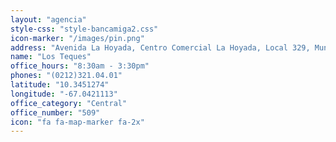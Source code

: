 ```yaml
---
layout: "agencia"
style-css: "style-bancamiga2.css"
icon-marker: "/images/pin.png"
address: "Avenida La Hoyada, Centro Comercial La Hoyada, Local 329, Municipio Guaicaipuro, Los Teques 1201, Edo. Miranda."
name: "Los Teques"
office_hours: "8:30am - 3:30pm"
phones: "(0212)321.04.01"
latitude: "10.3451274"
longitude: "-67.0421113"
office_category: "Central"
office_number: "509"
icon: "fa fa-map-marker fa-2x"
---
```

